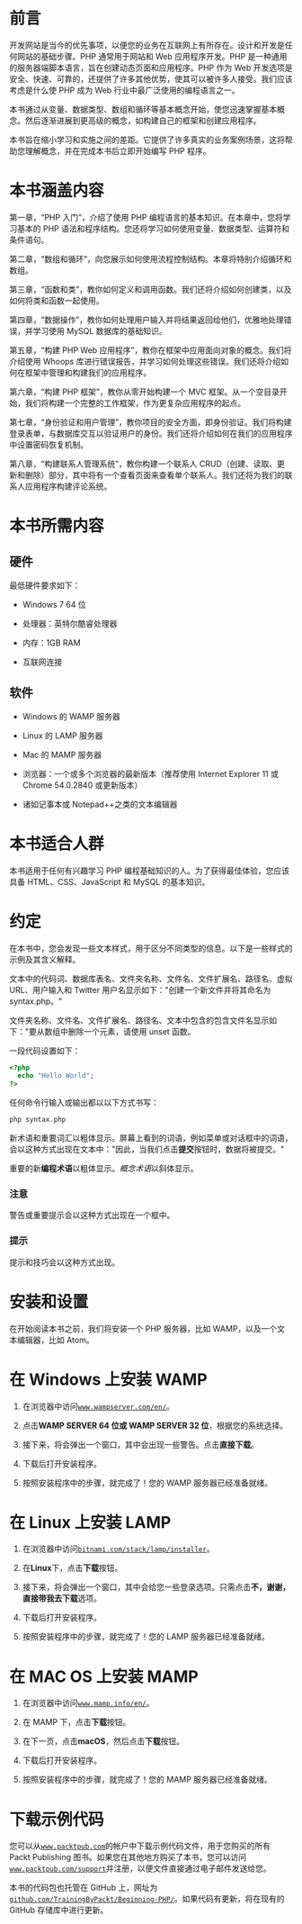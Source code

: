 # 前言

开发网站是当今的优先事项，以便您的业务在互联网上有所存在。设计和开发是任何网站的基础步骤。PHP 通常用于网站和 Web 应用程序开发。PHP 是一种通用的服务器端脚本语言，旨在创建动态页面和应用程序。PHP 作为 Web 开发选项是安全、快速、可靠的，还提供了许多其他优势，使其可以被许多人接受。我们应该考虑是什么使 PHP 成为 Web 行业中最广泛使用的编程语言之一。

本书通过从变量、数据类型、数组和循环等基本概念开始，使您迅速掌握基本概念。然后逐渐进展到更高级的概念，如构建自己的框架和创建应用程序。

本书旨在缩小学习和实施之间的差距。它提供了许多真实的业务案例场景，这将帮助您理解概念，并在完成本书后立即开始编写 PHP 程序。

# 本书涵盖内容

第一章，“PHP 入门”，介绍了使用 PHP 编程语言的基本知识。在本章中，您将学习基本的 PHP 语法和程序结构。您还将学习如何使用变量、数据类型、运算符和条件语句。

第二章，“数组和循环”，向您展示如何使用流程控制结构。本章将特别介绍循环和数组。

第三章，“函数和类”，教你如何定义和调用函数。我们还将介绍如何创建类，以及如何将类和函数一起使用。

第四章，“数据操作”，教你如何处理用户输入并将结果返回给他们，优雅地处理错误，并学习使用 MySQL 数据库的基础知识。

第五章，“构建 PHP Web 应用程序”，教你在框架中应用面向对象的概念。我们将介绍使用 Whoops 库进行错误报告，并学习如何处理这些错误。我们还将介绍如何在框架中管理和构建我们的应用程序。

第六章，“构建 PHP 框架”，教你从零开始构建一个 MVC 框架。从一个空目录开始，我们将构建一个完整的工作框架，作为更复杂应用程序的起点。

第七章，“身份验证和用户管理”，教你项目的安全方面，即身份验证。我们将构建登录表单，与数据库交互以验证用户的身份。我们还将介绍如何在我们的应用程序中设置密码恢复机制。

第八章，“构建联系人管理系统”，教你构建一个联系人 CRUD（创建、读取、更新和删除）部分，其中将有一个查看页面来查看单个联系人。我们还将为我们的联系人应用程序构建评论系统。

# 本书所需内容

## 硬件

最低硬件要求如下：

+   Windows 7 64 位

+   处理器：英特尔酷睿处理器

+   内存：1GB RAM

+   互联网连接

## 软件

+   Windows 的 WAMP 服务器

+   Linux 的 LAMP 服务器

+   Mac 的 MAMP 服务器

+   浏览器：一个或多个浏览器的最新版本（推荐使用 Internet Explorer 11 或 Chrome 54.0.2840 或更新版本）

+   诸如记事本或 Notepad++之类的文本编辑器

# 本书适合人群

本书适用于任何有兴趣学习 PHP 编程基础知识的人。为了获得最佳体验，您应该具备 HTML、CSS、JavaScript 和 MySQL 的基本知识。

# 约定

在本书中，您会发现一些文本样式，用于区分不同类型的信息。以下是一些样式的示例及其含义解释。

文本中的代码词、数据库表名、文件夹名称、文件名、文件扩展名、路径名、虚拟 URL、用户输入和 Twitter 用户名显示如下："创建一个新文件并将其命名为 syntax.php。"

文件夹名称、文件名、文件扩展名、路径名、文本中包含的包含文件名显示如下："要从数组中删除一个元素，请使用 unset 函数。

一段代码设置如下：

```php
<?php  
  echo "Hello World"; 
?> 
```

任何命令行输入或输出都以以下方式书写：

```php
php syntax.php
```

新术语和重要词汇以粗体显示。屏幕上看到的词语，例如菜单或对话框中的词语，会以这种方式出现在文本中："因此，当我们点击**提交**按钮时，数据将被提交。"

重要的新**编程术语**以粗体显示。*概念术语*以斜体显示。

### 注意

警告或重要提示会以这种方式出现在一个框中。

### 提示

提示和技巧会以这种方式出现。

# 安装和设置

在开始阅读本书之前，我们将安装一个 PHP 服务器，比如 WAMP，以及一个文本编辑器，比如 Atom。

# 在 Windows 上安装 WAMP

1.  在浏览器中访问[`www.wampserver.com/en/`](http://www.wampserver.com/en/)。

1.  点击**WAMP SERVER 64 位或 WAMP SERVER 32 位**，根据您的系统选择。

1.  接下来，将会弹出一个窗口，其中会出现一些警告。点击**直接下载**。

1.  下载后打开安装程序。

1.  按照安装程序中的步骤，就完成了！您的 WAMP 服务器已经准备就绪。

# 在 Linux 上安装 LAMP

1.  在浏览器中访问[`bitnami.com/stack/lamp/installer`](https://bitnami.com/stack/lamp/installer)。

1.  在**Linux**下，点击**下载**按钮。

1.  接下来，将会弹出一个窗口，其中会给您一些登录选项。只需点击**不，谢谢，直接带我去下载**选项。

1.  下载后打开安装程序。

1.  按照安装程序中的步骤，就完成了！您的 LAMP 服务器已经准备就绪。

# 在 MAC OS 上安装 MAMP

1.  在浏览器中访问[`www.mamp.info/en/`](https://www.mamp.info/en/)。

1.  在 MAMP 下，点击**下载**按钮。

1.  在下一页，点击**macOS**，然后点击**下载**按钮。

1.  下载后打开安装程序。

1.  按照安装程序中的步骤，就完成了！您的 MAMP 服务器已经准备就绪。

# 下载示例代码

您可以从[`www.packtpub.com`](http://www.packtpub.com)的帐户中下载示例代码文件，用于您购买的所有 Packt Publishing 图书。如果您在其他地方购买了本书，您可以访问[`www.packtpub.com/support`](http://www.packtpub.com/support)并注册，以便文件直接通过电子邮件发送给您。

本书的代码包也托管在 GitHub 上，网址为[`github.com/TrainingByPackt/Beginning-PHP/`](https://github.com/TrainingByPackt/Beginning-PHP/)。如果代码有更新，将在现有的 GitHub 存储库中进行更新。
